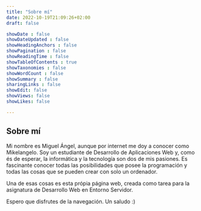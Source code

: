 ```yaml
---
title: "Sobre mí"
date: 2022-10-19T21:09:26+02:00
draft: false

showDate : false
showDateUpdated : false
showHeadingAnchors : false
showPagination : false
showReadingTime : false
showTableOfContents : true
showTaxonomies : false 
showWordCount : false
showSummary : false
sharingLinks : false
showEdit: false
showViews: false
showLikes: false

---
```


## Sobre mí

Mi nombre es Miguel Ángel, aunque por internet me doy a conocer como Mikelangelo. 
Soy un estudiante de Desarrollo de Aplicaciones Web y, como és de esperar, la
informática y la tecnología son dos de mis pasiones. Es fascinante conocer todas
las posibilidades que posee la programación y todas las cosas que se pueden crear
con solo un ordenador.

Una de esas cosas es esta própia página web, creada como tarea para la asignatura de 
Desarrollo Web en Entorno Servidor.

Espero que disfrutes de la navegación. Un saludo :)
